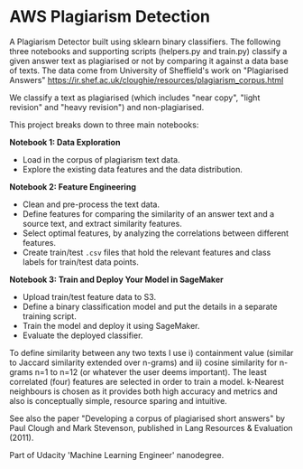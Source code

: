# AWS Plagiarism Detection
A Plagiarism Detector built using sklearn binary classifiers. The following three notebooks and supporting scripts (helpers.py and train.py) classify a given answer text as plagiarised or not by comparing it against a data base of texts. The data come from University of Sheffield's work on "Plagiarised Answers" https://ir.shef.ac.uk/cloughie/resources/plagiarism_corpus.html 

We classify a text as plagiarised (which includes "near copy", "light revision" and "heavy revision") and non-plagiarised.


This project breaks down to three main notebooks:

**Notebook 1: Data Exploration**
* Load in the corpus of plagiarism text data.
* Explore the existing data features and the data distribution.

**Notebook 2: Feature Engineering**

* Clean and pre-process the text data.
* Define features for comparing the similarity of an answer text and a source text, and extract similarity features.
* Select optimal features, by analyzing the correlations between different features.
* Create train/test `.csv` files that hold the relevant features and class labels for train/test data points.

**Notebook 3: Train and Deploy Your Model in SageMaker**

* Upload train/test feature data to S3.
* Define a binary classification model and put the details in a separate training script.
* Train the model and deploy it using SageMaker.
* Evaluate the deployed classifier.



To define similarity between any two texts I use i) containment value (similar to Jaccard similarity extended over n-grams) and ii) cosine similarity for n-grams n=1 to n=12 (or whatever the user deems important). The least correlated (four) features are selected in order to train a model. k-Nearest neighbours is chosen as it provides both high accuracy and metrics and also is conceptually simple, resource sparing and intuitive.


See also the paper "Developing a corpus of plagiarised short answers" by Paul Clough and Mark Stevenson, published in Lang Resources & Evaluation (2011). 

Part of Udacity 'Machine Learning Engineer' nanodegree.

